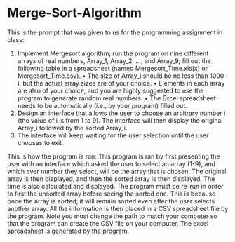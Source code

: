 # Merge-Sort-Algorithm

This is the prompt that was given to us for the programming assignment in class:
1)	Implement Mergesort algorithm; run the program on nine different arrays of real numbers, Array_1, Array_2, …, and Array_9; fill out the following table in a spreadsheet (named Mergesort_Time.xls(x) or Mergesort_Time.csv).
•	The size of Array_i should be no less than 1000 · i, but the actual array sizes are of your choice.
•	Elements in each array are also of your choice, and you are highly suggested to use the program to generate random real numbers.
•	The Excel spreadsheet needs to be automatically (i.e., by your program) filled out.
2)	Design an interface that allows the user to choose an arbitrary number i (the value of i is from 1 to 9). The interface will then display the original Array_i followed by the sorted Array_i.
3)	The interface will keep waiting for the user selection until the user chooses to exit.



This is how the program is ran:
This program is ran by first presenting the user with an interface which asked the user to select an array (1-9), and which ever number they select, will be the array that is chosen. The original array is then displayed, and then the sorted array is then displayed. The time is also calculated and displayed. The program must be re-run in order to first the unsorted array before seeing the sorted one. This is because once the array is sorted, it will remain sorted even after the user selects another array. All the information is then placed in a CSV spreadsheet file by the program. *Note* you must change the path to match your computer so that the program can create the CSV file on your computer. The excel spreadsheet is generated by the program.
